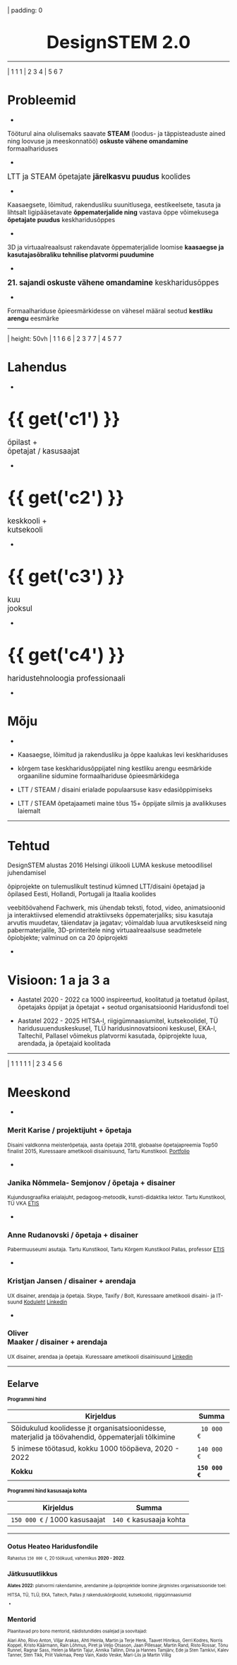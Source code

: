 
| padding: 0

<center><div>

<f-scene3>
	<f-rotation3>
		<f-polyhedron3 />
  </f-rotation3>
</f-scene3>

# <big><big>DesignSTEM&nbsp;2.0</big></big>

</div></center>

---

| 1 1 1
| 2 3 4
| 5 6 7

# Probleemid

-

<f-card border="var(--darkblue)" background>

Tööturul aina olulisemaks saavate **STEAM** (loodus- ja täppisteaduste ained ning loovuse ja meeskonnatöö) **oskuste vähene omandamine** formaalhariduses

</f-card>

-

<f-card border="var(--darkblue)" background>

<big>LTT ja STEAM õpetajate **järelkasvu puudus** koolides</big>

</f-card>

-

<f-card border="var(--darkblue)" background>

Kaasaegsete, lõimitud, rakendusliku suunitlusega, eestikeelsete, tasuta ja lihtsalt ligipääsetavate **õppematerjalide ning** vastava õppe võimekusega **õpetajate puudus** keskharidusõppes

</f-card>

-

<f-card border="var(--darkblue)" background>

3D ja virtuaalreaalsust rakendavate õppematerjalide loomise **kaasaegse ja kasutajasõbraliku tehnilise platvormi puudumine**

</f-card>

-

<f-card border="var(--darkblue)" background>

<big>**21\. sajandi oskuste vähene omandamine** keskharidusõppes</big>

</f-card>

-

<f-card border="var(--darkblue)" background>

Formaalhariduse õpieesmärkidesse on vähesel määral seotud **kestliku arengu** eesmärke 

</f-card>

---

| height: 50vh
| 1 1 6 6
| 2 3 7 7
| 4 5 7 7

<f-animation :loop="false" set="c1" to="1000" duration="600" easing="easeOutCubic" integer />

<f-animation :loop="false" set="c2" to="100" duration="600" easing="easeOutCubic" integer />

<f-animation :loop="false" set="c3" to="20" duration="600" easing="easeOutCubic" integer />

<f-animation :loop="false" set="c4" to="5" duration="600" easing="easeOutCubic" integer />

# Lahendus

-

# <big><big>{{ get('c1') }}</big></big>

<big>õpilast +<br>õpetajat / kasusaajat</big>

-

# <big><big>{{ get('c2') }}</big></big>

<big>keskkooli +<br>kutsekooli</big>

-

# <big><big>{{ get('c3') }}</big></big>

<big>kuu<br>jooksul</big>

-

# <big><big>{{ get('c4') }}</big></big>

<big>haridustehnoloogia professionaali</big>

-

# Mõju

-
* Kaasaegse, lõimitud ja rakendusliku <f-sidebar title="LTT" src="./ltt.md" /> ja <f-sidebar title="STEAM" src="./steam.md" /> õppe kaalukas levi keskhariduses

* <f-sidebar title="21. sajandi oskuste" src="./21.md" /> kõrgem tase keskharidusõppijatel ning kestliku arengu eesmärkide orgaaniline sidumine formaalhariduse õpieesmärkidega

* LTT / STEAM / disaini erialade populaarsuse kasv edasiõppimiseks

* LTT / STEAM õpetajaameti maine tõus 15+ õppijate silmis ja avalikkuses laiemalt

---

# Tehtud

DesignSTEM alustas 2016 Helsingi ülikooli LUMA keskuse metoodilisel juhendamisel

õpiprojekte on tulemuslikult testinud  kümned LTT/disaini õpetajad ja õpilased Eesti, Hollandi, Portugali ja Itaalia koolides

veebitöövahend Fachwerk, mis ühendab teksti, fotod, video, animatsioonid ja interaktiivsed elemendid atraktiivseks õppematerjaliks; sisu kasutaja arvutis muudetav, täiendatav ja jagatav; võimaldab luua arvutikeskseid ning pabermaterjalile, 3D-printeritele ning virtuaalreaalsuse seadmetele õpiobjekte; valminud on ca 20 õpiprojekti


-

# Visioon: 1 a ja 3 a

* Aastatel 2020 - 2022 ca 1000 inspireertud, koolitatud ja toetatud õpilast, õpetajaks õppijat ja õpetajat + seotud organisatsioonid Haridusfondi toel   

* Aastatel 2022 - 2025 HITSA-l, riigigümnaasiumitel, kutsekoolidel, TÜ haridusuuenduskeskusel, TLÜ haridusinnovatsiooni keskusel, EKA-l, Taltechil, Pallasel võimekus platvormi kasutada, õpiprojekte luua, arendada, ja õpetajaid koolitada

---

| 1 1 1 1 1
| 2 3 4 5 6

# Meeskond

-

### Merit Karise / projektijuht + õpetaja 

<small>Disaini valdkonna meisterõpetaja, aasta õpetaja 2018, globaalse õpetajapreemia Top50 finalist 2015, Kuressaare ametikooli disainisuund, Tartu Kunstikool.
[Portfolio](http://polygon.onkel.ee/merit/portfolio/)</small>

-

### Janika Nõmmela- Semjonov / õpetaja + disainer

<small>Kujundusgraafika erialajuht, pedagoog-metoodik, kunsti-didaktika lektor. Tartu Kunstikool, TÜ VKA
[ETIS](https://www.etis.ee/CV/Janika_N%C3%B5mmela_Semjonov/est)</small>

-

### Anne Rudanovski / õpetaja + disainer

<small>Pabermuuseumi asutaja. Tartu Kunstikool, Tartu Kõrgem Kunstikool Pallas, professor
[ETIS](https://www.etis.ee/Portal/Persons/Display/c55bc869-ac95-4d97-845b-f7de6e7f26a5)</small>

-

### Kristjan Jansen / disainer + arendaja

<small>UX disainer, arendaja ja õpetaja. Skype, Taxify / Bolt, Kuressaare ametikooli disaini- ja IT-suund
[Koduleht](https://kristjanjansen.ee/) [Linkedin](https://www.linkedin.com/in/kristjan-jansen-778b0615)</small>

-

### Oliver<br>Maaker / disainer + arendaja

<small>UX disainer, arendaa ja õpetaja. Kuressaare ametikooli disainisuund
[Linkedin](https://ee.linkedin.com/in/oliver-maaker-69450a12)<small>

---

# Eelarve

### Programmi hind

Kirjeldus|Summa
---|---
Sõidukulud koolidesse jt organisatsioonidesse, materjalid ja töövahendid, õppematerjali tõlkimine|` 10 000 €`
5 inimese töötasud, kokku 1000 tööpäeva, 2020 - 2022|`140 000 €`
**Kokku**|**`150 000 €`**

### Programmi hind kasusaaja kohta

Kirjeldus|Summa
---|---
`150 000 €` / 1000 kasusaajat|`140 €` kasusaaja kohta


<!--

* Meeskond: 5 töötajat (1 projektijuht, 2 pedagoogi, 2 arendajat) aastatel 2020 - 2022

* Sihtrühm: 1000 keskhariduses õppijat, õpetajat ja õpetajaks õppijat (sh “Noored kooli”, “Tagasi kooli” ja “Kogenud kooli” osalejad, koostöö TÜ, TLÜ, Taltechi, EKA, HITSAga)

* Haridusfond: 150 000 eurot, sellest 10 000 sõidukulud koolidesse jt organisatsioonidesse, materjalid ja töövahendid, õppematerjali tõlkimine; 140 000 eurot töötasud, 140 eurot koos kõigi maksudega 8-tunnine tööpäev, kokku 1000 tööpäeva

* Iga sihtrühma liikme kohta 1 tööpäev ehk kulu 140 eurot, sh planeerimine, ettevalmistus, korraldus, koolitus, tugi, analüüs, parendus, meedikajastus, aruandlus
-->

---

## Ootus Heateo Haridusfondile
 
Rahastus `150 000 €`, 20 töökuud, vahemikus **2020 - 2022**.

## Jätkusuutlikkus

**Alates 2022:** platvormi rakendamine, arendamine ja õpiprojektide loomine järgmistes organisatsioonide toel:

HITSA, TÜ, TLÜ, EKA, Taltech, Pallas jt rakenduskõrgkoolid, kutsekoolid, riigigümnaasiumid

-

## Mentorid

Plaanitavad pro bono mentorid, näidistundides osalejad ja soovitajad:

<p style="color: var(--gray)">Alari Aho, Riivo Anton, Viljar Arakas, Ahti Heinla, Martin ja Terje Henk, Taavet Hinrikus, Gerri Kodres, Norris Koppel, Kristo Käärmann, Rain Lõhmus, Piret ja Veljo Otsason, Jaan Pillesaar, Martin Rand, Risto Rossar, Tõnu Runnel, Ragnar Sass, Helen ja Martin Tajur, Annika Tallinn, Dina ja Hannes Tamjärv, Ede ja Sten Tamkivi, Kalev Tanner, Sten Tikk, Priit Vaikmaa, Peep Vain, Kaido Veske, Mari-Liis ja Martin Villig</p>






